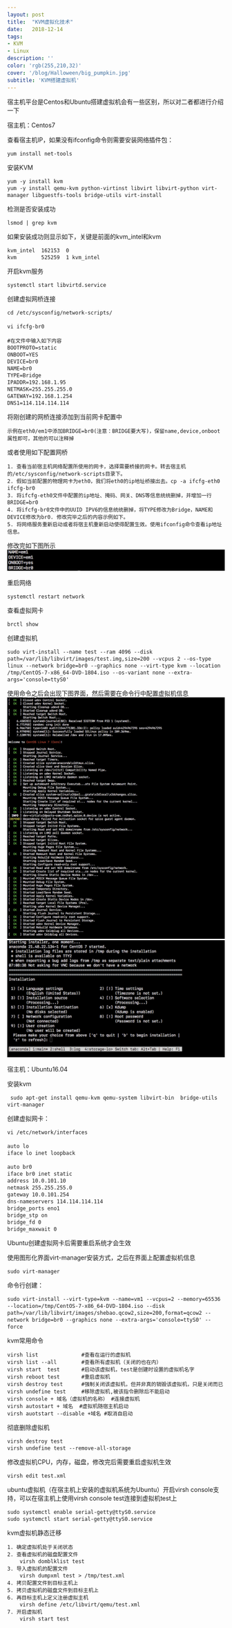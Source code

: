 ```yaml
---
layout: post
title:  "KVM虚拟化技术"
date:   2018-12-14
tags:
- KVM
- Linux
description: ''
color: 'rgb(255,210,32)'
cover: '/blog/Halloween/big_pumpkin.jpg'
subtitle: 'KVM搭建虚拟机'
---
```

宿主机平台是Centos和Ubuntu搭建虚拟机会有一些区别，所以对二者都进行介绍一下

宿主机：Centos7

查看宿主机IP，如果没有ifconfig命令则需要安装网络插件包：

```shell
yum install net-tools
```

安装KVM

```shell
yum -y install kvm
yum -y install qemu-kvm python-virtinst libvirt libvirt-python virt-manager libguestfs-tools bridge-utils virt-install
```

检测是否安装成功 

	lsmod | grep kvm
	
如果安装成功则显示如下，关键是前面的kvm_intel和kvm

```shell
kvm_intel  162153  0
kvm        525259  1 kvm_intel
```

开启kvm服务

	systemctl start libvirtd.service
	
创建虚拟网桥连接

```shell
cd /etc/sysconfig/network-scripts/

vi ifcfg-br0

#在文件中输入如下内容
BOOTPROTO=static
ONBOOT=YES
DEVICE=br0
NAME=br0
TYPE=Bridge
IPADDR=192.168.1.95
NETMASK=255.255.255.0
GATEWAY=192.168.1.254
DNS1=114.114.114.114
```
将刚创建的网桥连接添加到当前网卡配置中
  
    示例在eth0/em1中添加BRIDGE=br0(注意：BRIDGE要大写)，保留name,device,onboot属性即可，其他的可以注释掉
    
或者使用如下配置网桥 

    1. 查看当前宿主机网络配置所使用的网卡，选择需要桥接的网卡。转去宿主机的/etc/sysconfig/network-scripts目录下。 
    2. 假如当前配置的物理网卡为eth0，我们将eth0的ip地址桥接出去。cp -a ifcfg-eth0 ifcfg-br0 
    3. 将ifcfg-eth0文件中配置的ip地址、掩码、网关、DNS等信息统统删掉，并增加一行BRIDGE=br0 
    4. 将ifcfg-br0文件中的UUID IPV6的信息统统删掉，将TYPE修改为Bridge，NAME和DEVICE修改为br0. 修改完毕之后的内容示例如下。 
    5. 将网络服务重新启动或者将宿主机重新启动使得配置生效。使用ifconfig命令查看ip地址信息。

修改完如下图所示
![image](/blog/blog_kvm/ifcfg-em1.jpg)


 重启网络
   
    systemctl restart network
    
 查看虚拟网卡
    
    brctl show
    
 创建虚拟机
    
    sudo virt-install --name test --ram 4096 --disk path=/var/lib/libvirt/images/test.img,size=200 --vcpus 2 --os-type linux --network bridge=br0 --graphics none --virt-type kvm --location /tmp/CentOS-7-x86_64-DVD-1804.iso --os-variant none --extra-args='console=ttyS0' 
 
使用命令之后会出现下图界面，然后需要在命令行中配置虚拟机信息
![image](/blog/blog_kvm/process.jpg)
![image](/blog/blog_kvm/install.jpg)
   
宿主机：Ubuntu16.04
 
安装kvm
    
     sudo apt-get install qemu-kvm qemu-system libvirt-bin  bridge-utils virt-manager
    
创建虚拟网卡：
    
    vi /etc/network/interfaces
   
    auto lo
    iface lo inet loopback
    
    auto br0
    iface br0 inet static
    address 10.0.101.10
    netmask 255.255.255.0
    gateway 10.0.101.254
    dns-nameservers 114.114.114.114
    bridge_ports eno1
    bridge_stp on
    bridge_fd 0
    bridge_maxwait 0
    
Ubuntu创建虚拟网卡后需要重启系统才会生效

使用图形化界面virt-manager安装方式，之后在界面上配置虚拟机信息
  
    sudo virt-manager
    
命令行创建：

```shell 
sudo virt-install --virt-type=kvm --name=vm1 --vcpus=2 --memory=65536 --location=/tmp/CentOS-7-x86_64-DVD-1804.iso --disk path=/var/lib/libvirt/images/shebao.qcow2,size=200,format=qcow2 --network bridge=br0 --graphics none --extra-args='console=ttyS0' --force   
```

kvm常用命令

```
virsh list              #查看在运行的虚拟机
virsh list --all        #查看所有虚拟机（关闭的也在内）
virsh start  test	    #启动该虚拟机，test是创建时设置的虚拟机名字
virsh reboot test       #重启虚拟机
virsh destroy test	    #强制关闭该虚拟机，但并非真的销毁该虚拟机，只是关闭而已    
virsh undefine test     #移除虚拟机,被该指令删除后不能启动
virsh console + 域名（虚拟机的名称） #连接虚拟机
virsh autostart + 域名  #虚拟机随宿主机启动
virsh auotstart --disable +域名 #取消自启动
```

彻底删除虚拟机

```shell
virsh destroy test
virsh undefine test --remove-all-storage
```

修改虚拟机CPU，内存，磁盘，修改完后需要重启虚拟机生效
	
	virsh edit test.xml
	
ubuntu虚拟机（在宿主机上安装的虚拟机系统为Ubuntu）开启virsh console支持，可以在宿主机上使用virsh console test连接到虚拟机test上

```      
sudo systemctl enable serial-getty@ttyS0.service
sudo systemctl start serial-getty@ttyS0.service
```

kvm虚拟机静态迁移
    
    1. 确定虚拟机处于关闭状态
    2. 查看虚拟机的磁盘配置文件
        virsh domblklist test
    3. 导入虚拟机的配置文件
        virsh dumpxml test > /tmp/test.xml
    4. 拷贝配置文件到目标主机上
    5. 拷贝虚拟机的磁盘文件到目标主机上
    6. 再目标主机上定义注册虚拟主机
        virsh define /etc/libvirt/qemu/test.xml 
    7. 开启虚拟机
        virsh start test
        